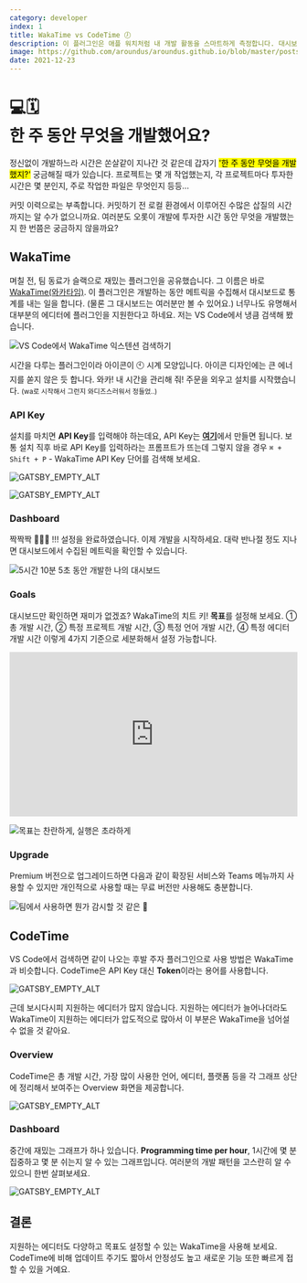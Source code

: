 ```yaml
---
category: developer
index: 1
title: WakaTime vs CodeTime 🕖
description: 이 플러그인은 애플 워치처럼 내 개발 활동을 스마트하게 측정합니다. 대시보드 형태로 한눈에 확인할 수 있어요.
image: https://github.com/aroundus/aroundus.github.io/blob/master/posts/developer/wakatime-vs-codetime/cover.jpg?raw=true
date: 2021-12-23
---
```


# 💻🗓<br />한 주 동안 무엇을 개발했어요?

정신없이 개발하느라 시간은 쏜살같이 지나간 것 같은데 갑자기 <mark>'한 주 동안 무엇을 개발했지?'</mark> 궁금해질 때가 있습니다. 프로젝트는 몇 개 작업했는지, 각 프로젝트마다 투자한 시간은 몇 분인지, 주로 작업한 파일은 무엇인지 등등...

커밋 이력으로는 부족합니다. 커밋하기 전 로컬 환경에서 이루어진 수많은 삽질의 시간까지는 알 수가 없으니까요. 여러분도 오롯이 개발에 투자한 시간 동안 무엇을 개발했는지 한 번쯤은 궁금하지 않을까요?

## WakaTime

며칠 전, 팀 동료가 슬랙으로 재밌는 플러그인을 공유했습니다. 그 이름은 바로 [WakaTime(와카타임)](https://github.com/wakatime/vscode-wakatime). 이 플러그인은 개발하는 동안 메트릭을 수집해서 대시보드로 통계를 내는 일을 합니다. (물론 그 대시보드는 여러분만 볼 수 있어요.) 너무나도 유명해서 대부분의 에디터에 플러그인을 지원한다고 하네요. 저는 VS Code에서 냉큼 검색해 봤습니다.

![VS Code에서 WakaTime 익스텐션 검색하기](./search-wakatime-extension-in-vscode.jpg)

시간을 다루는 플러그인이라 아이콘이 🕙 시계 모양입니다. 아이콘 디자인에는 큰 에너지를 쏟지 않은 듯 합니다. 와카! 내 시간을 관리해 줘! 주문을 외우고 설치를 시작했습니다. <small>(wa로 시작해서 그런지 와디즈스러워서 정들었..)</small>

### API Key

설치를 마치면 **API Key**를 입력해야 하는데요, API Key는 <strong>[여기](https://wakatime.com/api-key)</strong>에서 만들면 됩니다. 보통 설치 직후 바로 API Key를 입력하라는 프롬프트가 뜨는데 그렇지 않을 경우 `⌘ + Shift + P` - WakaTime API Key 단어를 검색해 보세요.

![GATSBY_EMPTY_ALT](./wakatime-api-key.jpg)

![GATSBY_EMPTY_ALT](./wakatime-your-secret-api-key.jpg)

### Dashboard

짝짝짝 👏👏👏 !!! 설정을 완료하였습니다. 이제 개발을 시작하세요. 대략 반나절 정도 지나면 대시보드에서 수집된 메트릭을 확인할 수 있습니다.

![5시간 10분 5초 동안 개발한 나의 대시보드](./wakatime-dashboard.jpg)

### Goals

대시보드만 확인하면 재미가 없겠죠? WakaTime의 치트 키! **목표**를 설정해 보세요. ① 총 개발 시간, ② 특정 프로젝트 개발 시간, ③ 특정 언어 개발 시간, ④ 특정 에디터 개발 시간 이렇게 4가지 기준으로 세분화해서 설정 가능합니다.

<div style="position: relative; padding-bottom: 57.23370429252782%; height: 0;"><iframe src="https://www.loom.com/embed/5850d8deddfd4d9ab730592a77191fe8" frameborder="0" webkitallowfullscreen mozallowfullscreen allowfullscreen style="position: absolute; top: 0; left: 0; width: 100%; height: 100%;"></iframe></div>

![목표는 찬란하게, 실행은 초라하게](./wakatime-goal.jpg)

### Upgrade

Premium 버전으로 업그레이드하면 다음과 같이 확장된 서비스와 Teams 메뉴까지 사용할 수 있지만 개인적으로 사용할 때는 무료 버전만 사용해도 충분합니다.

![팀에서 사용하면 뭔가 감시할 것 같은 👀](./wakatime-upgrade.jpg)

## CodeTime

VS Code에서 검색하면 같이 나오는 후발 주자 플러그인으로 사용 방법은 WakaTime과 비슷합니다. CodeTime은 API Key 대신 **Token**이라는 용어를 사용합니다.

![GATSBY_EMPTY_ALT](./codetime-account.jpg)

근데 보시다시피 지원하는 에디터가 많지 않습니다. 지원하는 에디터가 늘어나더라도 WakaTime이 지원하는 에디터가 압도적으로 많아서 이 부분은 WakaTime을 넘어설 수 없을 것 같아요.

### Overview

CodeTime은 총 개발 시간, 가장 많이 사용한 언어, 에디터, 플랫폼 등을 각 그래프 상단에 정리해서 보여주는 Overview 화면을 제공합니다.

![GATSBY_EMPTY_ALT](./codetime-overview.jpg)

### Dashboard

중간에 재밌는 그래프가 하나 있습니다. **Programming time per hour**, 1시간에 몇 분 집중하고 몇 분 쉬는지 알 수 있는 그래프입니다. 여러분의 개발 패턴을 고스란히 알 수 있으니 한번 살펴보세요.

![GATSBY_EMPTY_ALT](./codetime-dashboard.jpg)

## 결론

지원하는 에디터도 다양하고 목표도 설정할 수 있는 WakaTime을 사용해 보세요. CodeTime에 비해 업데이트 주기도 짧아서 안정성도 높고 새로운 기능 또한 빠르게 접할 수 있을 거예요.
